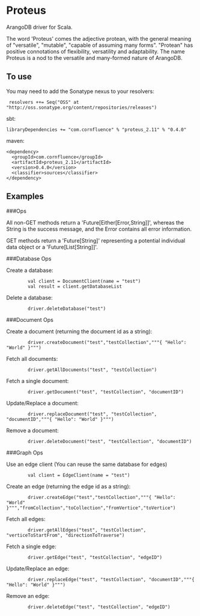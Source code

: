 # Proteus

ArangoDB driver for Scala.

The word 'Proteus' comes the adjective protean, with the general meaning of "versatile", "mutable", "capable of assuming many forms". "Protean" has positive connotations of flexibility, versatility and adaptability. 
The name Proteus is a nod to the versatile and many-formed nature of ArangoDB.

## To use

You may need to add the Sonatype nexus to your resolvers:
``` 
 resolvers ++= Seq("OSS" at "http://oss.sonatype.org/content/repositories/releases")
```

sbt:
```
libraryDependencies += "com.cornfluence" % "proteus_2.11" % "0.4.0"
```

maven:   
```
<dependency>
  <groupId>com.cornfluence</groupId>
  <artifactId>proteus_2.11</artifactId>
  <version>0.4.0</version>
  <classifier>sources</classifier>
</dependency>
```

## Examples

###Ops

All non-GET methods return a 'Future[Either[Error,String]]', whereas the String is the success message, and the Error contains all error information.

GET methods return a 'Future[String]' representing a potential individual data object or a 'Future[List[String]]'.

###Database Ops

Create a database:

            val client = DocumentClient(name = "test")
            val result = client.getDatabaseList
            
Delete a database:
            
            driver.deleteDatabase("test")
            
###Document Ops
                        
Create a document (returning the document id as a string):
            
            driver.createDocument("test","testCollection","""{ "Hello": "World" }""")
            
Fetch all documents:

            driver.getAllDocuments("test", "testCollection")
            
Fetch a single document:

            driver.getDocument("test", "testCollection", "documentID")

Update/Replace a document:
            
            driver.replaceDocument("test", "testCollection", "documentID","""{ "Hello": "World" }""")
            
Remove a document:

            driver.deleteDocument("test", "testCollection", "documentID")
            
###Graph Ops

Use an edge client (You can reuse the same database for edges)

            val client = EdgeClient(name = "test")
            
Create an edge (returning the edge id as a string):
            
            driver.createEdge("test","testCollection","""{ "Hello": "World" }""","fromCollection","toCollection","fromVertice","toVertice")

Fetch all edges:

            driver.getAllEdges("test", "testCollection", "verticeToStartFrom", "directionToTraverse")
            
Fetch a single edge:

            driver.getEdge("test", "testCollection", "edgeID")
            
Update/Replace an edge:

            driver.replaceEdge("test", "testCollection", "documentID","""{ "Hello": "World" }""")
            
Remove an edge:

            driver.deleteEdge("test", "testCollection", "edgeID")
